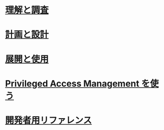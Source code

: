 # [理解と調査](/microsoft-identity-manager/understand-explore/microsoft-identity-manager-2016)
# [計画と設計](/microsoft-identity-manager/plan-design/microsoft-identity-manager-2016-supported-platforms)
# [展開と使用](/microsoft-identity-manager/deploy-use/microsoft-identity-manager-deploy)
# [Privileged Access Management を使う](/microsoft-identity-manager/pam/privileged-identity-management-for-active-directory-domain-services)
# [開発者用リファレンス](/microsoft-identity-manager/reference/microsoft-identity-manager-2016-developer-reference)


<!--HONumber=Jul16_HO3-->


